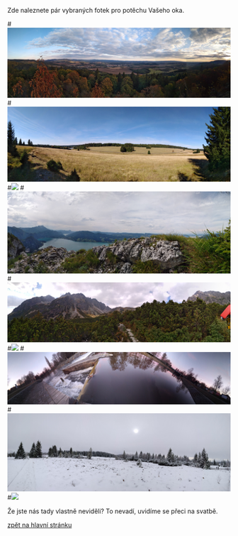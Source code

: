 Zde naleznete pár vybraných fotek pro potěchu Vašeho oka.

#![](pano1.jpg)
#![](pano2.jpg)
#![](combo1.jpg)
#![](pano3.jpg)
#![](pano4.jpg)
#![](combo2.jpg)
#![](pano5.jpg)
#![](pano6.jpg)
#![](combo_3.jpg)

Že jste nás tady vlastně neviděli?
To nevadí, uvidíme se přeci na svatbě.

[zpět na hlavní stránku](../IntroPage.md)